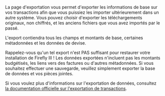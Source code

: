 La page d'exportation vous permet d'exporter les informations de base sur vos transactions afin que vous puissiez les importer ultérieurement dans un autre système. Vous pouvez choisir d'exporter les téléchargements originaux, non chiffrés, et les anciens fichiers que vous avez importés par le passé.

L'export contiendra tous les champs et montants de base, certaines métadonnées et les données de devise.

Rappelez-vous qu'un tel export n'est PAS suffisant pour restaurer votre installation de Firefly III ! Les données exportées n'incluent pas les montants budgétisés, les liens vers des factures ou d'autres métadonnées. Si vous souhaitez effectuer une sauvegarde, veuillez simplement exporter la base de données et vos pièces jointes.

Si vous voulez plus d'informations sur l'exportation de données, consultez [la documentation officielle sur l'exportation de transactions](https://firefly-iii.readthedocs.io/en/latest/import/export.html).
